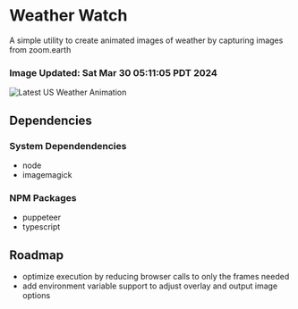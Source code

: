 # Weather Watch

A simple utility to create animated images of weather by capturing images from zoom.earth

### Image Updated: Sat Mar 30 05:11:05 PDT 2024

![Latest US Weather Animation](animations/2024-03-30.webp)

## Dependencies
### System Dependendencies
* node
* imagemagick
### NPM Packages
* puppeteer
* typescript

## Roadmap
* optimize execution by reducing browser calls to only the frames needed
* add environment variable support to adjust overlay and output image options
